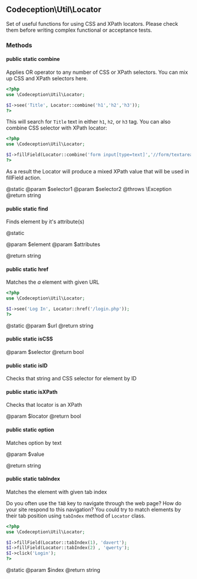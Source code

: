 
## Codeception\Util\Locator


Set of useful functions for using CSS and XPath locators.
Please check them before writing complex functional or acceptance tests.


### Methods

#### public static **combine**

Applies OR operator to any number of CSS or XPath selectors.
You can mix up CSS and XPath selectors here.

```php
<?php
use \Codeception\Util\Locator;

$I->see('Title', Locator::combine('h1','h2','h3'));
?>
```

This will search for `Title` text in either `h1`, `h2`, or `h3` tag. You can also combine CSS selector with XPath locator:

```php
<?php
use \Codeception\Util\Locator;

$I->fillField(Locator::combine('form input[type=text]','//form/textarea[2]'), 'qwerty');
?>
```

As a result the Locator will produce a mixed XPath value that will be used in fillField action.

@static
@param $selector1
@param $selector2
@throws \Exception
@return string


#### public static **find**

Finds element by it's attribute(s)

@static

@param $element
@param $attributes

@return string


#### public static **href**

Matches the *a* element with given URL

```php
<?php
use \Codeception\Util\Locator;

$I->see('Log In', Locator::href('/login.php'));
?>
```

@static
@param $url
@return string


#### public static **isCSS**

@param $selector
@return bool


#### public static **isID**

Checks that string and CSS selector for element by ID



#### public static **isXPath**

Checks that locator is an XPath

@param $locator
@return bool


#### public static **option**

Matches option by text

@param $value

@return string


#### public static **tabIndex**

Matches the element with given tab index

Do you often use the `TAB` key to navigate through the web page? How do your site respond to this navigation?
You could try to match elements by their tab position using `tabIndex` method of `Locator` class.
```php
<?php
use \Codeception\Util\Locator;

$I->fillField(Locator::tabIndex(1), 'davert');
$I->fillField(Locator::tabIndex(2) , 'qwerty');
$I->click('Login');
?>
```

@static
@param $index
@return string


